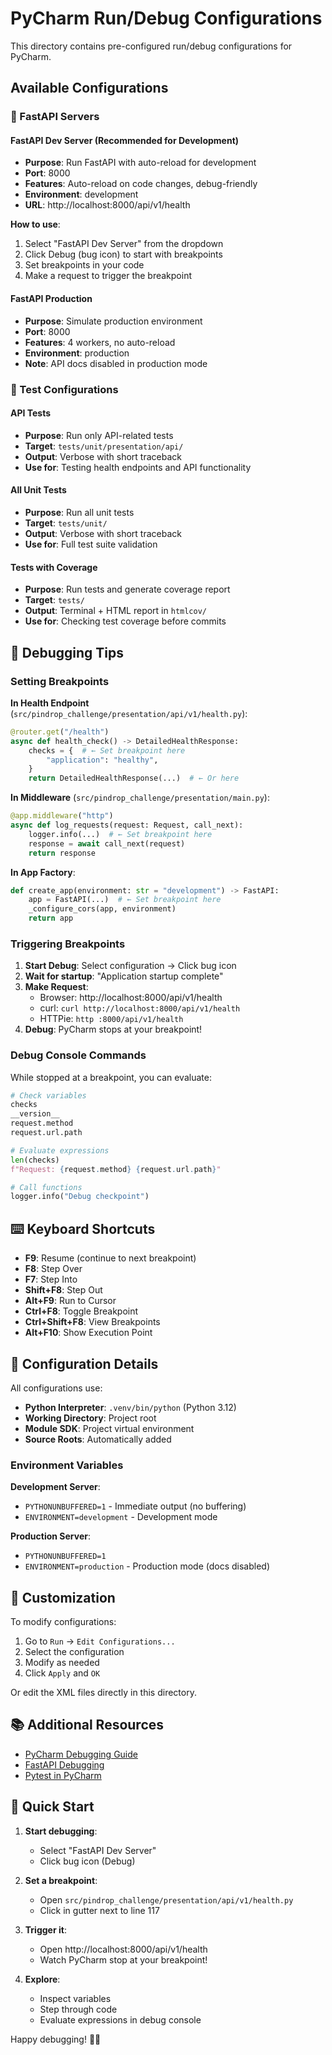 # PyCharm Run/Debug Configurations

This directory contains pre-configured run/debug configurations for PyCharm.

## Available Configurations

### 🚀 FastAPI Servers

#### **FastAPI Dev Server** (Recommended for Development)
- **Purpose**: Run FastAPI with auto-reload for development
- **Port**: 8000
- **Features**: Auto-reload on code changes, debug-friendly
- **Environment**: development
- **URL**: http://localhost:8000/api/v1/health

**How to use**:
1. Select "FastAPI Dev Server" from the dropdown
2. Click Debug (bug icon) to start with breakpoints
3. Set breakpoints in your code
4. Make a request to trigger the breakpoint

#### **FastAPI Production**
- **Purpose**: Simulate production environment
- **Port**: 8000
- **Features**: 4 workers, no auto-reload
- **Environment**: production
- **Note**: API docs disabled in production mode

### 🧪 Test Configurations

#### **API Tests**
- **Purpose**: Run only API-related tests
- **Target**: `tests/unit/presentation/api/`
- **Output**: Verbose with short traceback
- **Use for**: Testing health endpoints and API functionality

#### **All Unit Tests**
- **Purpose**: Run all unit tests
- **Target**: `tests/unit/`
- **Output**: Verbose with short traceback
- **Use for**: Full test suite validation

#### **Tests with Coverage**
- **Purpose**: Run tests and generate coverage report
- **Target**: `tests/`
- **Output**: Terminal + HTML report in `htmlcov/`
- **Use for**: Checking test coverage before commits

## 🐛 Debugging Tips

### Setting Breakpoints

**In Health Endpoint** (`src/pindrop_challenge/presentation/api/v1/health.py`):
```python
@router.get("/health")
async def health_check() -> DetailedHealthResponse:
    checks = {  # ← Set breakpoint here
        "application": "healthy",
    }
    return DetailedHealthResponse(...)  # ← Or here
```

**In Middleware** (`src/pindrop_challenge/presentation/main.py`):
```python
@app.middleware("http")
async def log_requests(request: Request, call_next):
    logger.info(...)  # ← Set breakpoint here
    response = await call_next(request)
    return response
```

**In App Factory**:
```python
def create_app(environment: str = "development") -> FastAPI:
    app = FastAPI(...)  # ← Set breakpoint here
    _configure_cors(app, environment)
    return app
```

### Triggering Breakpoints

1. **Start Debug**: Select configuration → Click bug icon
2. **Wait for startup**: "Application startup complete"
3. **Make Request**:
   - Browser: http://localhost:8000/api/v1/health
   - curl: `curl http://localhost:8000/api/v1/health`
   - HTTPie: `http :8000/api/v1/health`
4. **Debug**: PyCharm stops at your breakpoint!

### Debug Console Commands

While stopped at a breakpoint, you can evaluate:
```python
# Check variables
checks
__version__
request.method
request.url.path

# Evaluate expressions
len(checks)
f"Request: {request.method} {request.url.path}"

# Call functions
logger.info("Debug checkpoint")
```

## ⌨️ Keyboard Shortcuts

- **F9**: Resume (continue to next breakpoint)
- **F8**: Step Over
- **F7**: Step Into
- **Shift+F8**: Step Out
- **Alt+F9**: Run to Cursor
- **Ctrl+F8**: Toggle Breakpoint
- **Ctrl+Shift+F8**: View Breakpoints
- **Alt+F10**: Show Execution Point

## 📝 Configuration Details

All configurations use:
- **Python Interpreter**: `.venv/bin/python` (Python 3.12)
- **Working Directory**: Project root
- **Module SDK**: Project virtual environment
- **Source Roots**: Automatically added

### Environment Variables

**Development Server**:
- `PYTHONUNBUFFERED=1` - Immediate output (no buffering)
- `ENVIRONMENT=development` - Development mode

**Production Server**:
- `PYTHONUNBUFFERED=1`
- `ENVIRONMENT=production` - Production mode (docs disabled)

## 🔧 Customization

To modify configurations:
1. Go to `Run` → `Edit Configurations...`
2. Select the configuration
3. Modify as needed
4. Click `Apply` and `OK`

Or edit the XML files directly in this directory.

## 📚 Additional Resources

- [PyCharm Debugging Guide](https://www.jetbrains.com/help/pycharm/debugging-code.html)
- [FastAPI Debugging](https://fastapi.tiangolo.com/tutorial/debugging/)
- [Pytest in PyCharm](https://www.jetbrains.com/help/pycharm/pytest.html)

## 🎯 Quick Start

1. **Start debugging**:
   - Select "FastAPI Dev Server"
   - Click bug icon (Debug)

2. **Set a breakpoint**:
   - Open `src/pindrop_challenge/presentation/api/v1/health.py`
   - Click in gutter next to line 117

3. **Trigger it**:
   - Open http://localhost:8000/api/v1/health
   - Watch PyCharm stop at your breakpoint!

4. **Explore**:
   - Inspect variables
   - Step through code
   - Evaluate expressions in debug console

Happy debugging! 🐛✨
